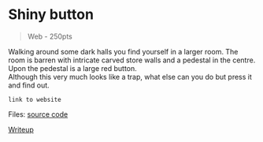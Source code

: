 # Shiny button
> Web - 250pts

Walking around some dark halls you find yourself in a larger room. 
The room is barren with intricate carved store walls and a pedestal in the centre.
Upon the pedestal is a large red button. \
Although this very much looks like a trap, what else can you do but press it and find out.

`link to website`

Files: 
[source code](./src/)

[Writeup](./writeup)